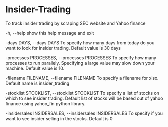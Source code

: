 # Insider-Trading
To track insider trading by scraping SEC website and Yahoo finance

-h, --help            show this help message and exit

-days DAYS, --days DAYS
                      To specify how many days from today do you want to look for insider trading. Default value is 30 days

-processes PROCESSES, --processes PROCESSES
                      To specify how many processes to run parallely. Specifying a large value may slow down your machine. Default value is 10.

-filename FILENAME, --filename FILENAME
                      To specify a filename for xlsx. Default name is insider_trading

-stocklist STOCKLIST, --stocklist STOCKLIST
                      To specify a list of stocks on which to see insider trading. Default list of stocks will be based out of yahoo finance
                      using yahoo_fin python library.

-insidersales INSIDERSALES, --insidersales INSIDERSALES
                        To specify if you want to see insider selling in the stocks. Default is 0
